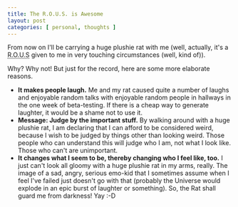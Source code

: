 ```yaml
---
title: The R.O.U.S. is Awesome
layout: post
categories: [ personal, thoughts ]
---
```


From now on I'll be carrying a huge plushie rat with me (well, actually, it's a <abbr title="Rodent
of Unusual Size">R.O.U.S</abbr> given to me in very touching circumstances (well, kind of)).

Why? Why not! But just for the record, here are some more elaborate reasons.

- **It makes people laugh.** Me and my rat caused quite a number of laughs and enjoyable random
  talks with enjoyable random people in hallways in the one week of beta-testing. If there is a
  cheap way to generate laughter, it would be a shame not to use it.
- **Message: Judge by the important stuff.** By walking around with a huge plushie rat, I am
  declaring that I can afford to be considered weird, because I wish to be judged by things other
  than looking weird. Those people who can understand this will judge who I am, not what I look
  like. Those who can't are unimportant.
- **It changes what I seem to be, thereby changing who I feel like, too.** I just can't look all
  gloomy with a huge plushie rat in my arms, really. The image of a sad, angry, serious emo-kid that
  I sometimes assume when I feel I've failed just doesn't go with that (probably the Universe would
  explode in an epic burst of laughter or something). So, the Rat shall guard me from darkness!
  Yay :-D
